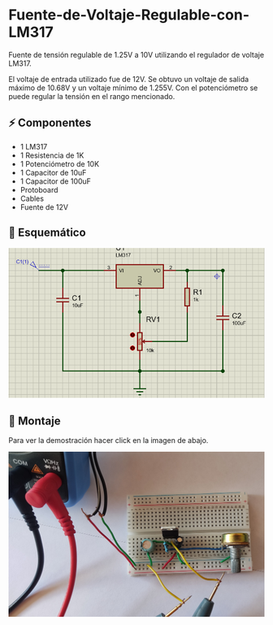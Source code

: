 # Fuente-de-Voltaje-Regulable-con-LM317
Fuente de tensión regulable de 1.25V a 10V utilizando el regulador de voltaje LM317.

El voltaje de entrada utilizado fue de 12V. 
Se obtuvo un voltaje de salida máximo de 10.68V y un voltaje mínimo de 
1.255V. Con el potenciómetro se puede regular la tensión en el rango mencionado.

## ⚡ Componentes
- 1 LM317
- 1 Resistencia de 1K
- 1 Potenciómetro de 10K
- 1 Capacitor de 10uF
- 1 Capacitor de 100uF
- Protoboard
- Cables
- Fuente de 12V

## 📐 Esquemático

![alt text](./Imagenes/Diagrama.PNG)

## 🔌 Montaje
Para ver la demostración hacer click en la imagen de abajo.

[<img src="./Imagenes/Montaje1.jpg">](https://youtu.be/LkwJNtBGrnM)

